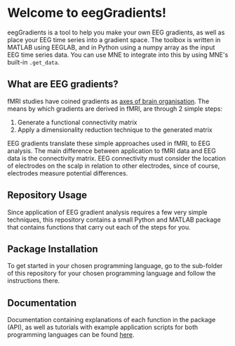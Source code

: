 # Welcome to eegGradients! 

eegGradients is a tool to help you make your own EEG gradients, as well as place your EEG time series into a gradient space. 
The toolbox is written in MATLAB using EEGLAB, and in Python using a numpy array as the input EEG time series data. You can use
MNE to integrate into this by using MNE's built-in `.get_data`.

## What are EEG gradients?

fMRI studies have coined gradients as [axes of brain organisation](https://www.sciencedirect.com/science/article/pii/S1053811922001161). 
The means by which gradients are derived in fMRI, are through 2 simple steps: 

1. Generate a functional connectivity matrix
2. Apply a dimensionality reduction technique to the generated matrix

EEG gradients translate these simple approaches used in fMRI, to EEG analysis. 
The main difference between application to fMRI data and EEG data is the connectivity matrix. 
EEG connectivity must consider the location of electrodes on the scalp in relation to other electrodes, 
since of course, electrodes measure potential differences.

## Repository Usage

Since application of EEG gradient analysis requires a few very simple techniques, this repository contains a small Python 
and MATLAB package that contains functions that carry out each of the steps for you.

## Package Installation

To get started in your chosen programming language, go to the sub-folder of this repository for your chosen programming 
language and follow the instructions there.

## Documentation

Documentation containing explanations of each function in the package (API), as well as tutorials with example
application scripts for both programming languages can be found [here]().
